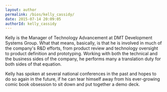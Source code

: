 ```yaml
---
layout: author
permalink: /bios/kelly_cassidy/
date: 2015-07-14 20:09:05
authorId: kelly_cassidy
---
```

Kelly is the Manager of Technology Advancement at DMT Development Systems Group. What that means, basically, is that he is involved in much of the company's R&D efforts, from product review and technology oversight to product definition and prototyping. Working with both the technical and the business sides of the company, he performs many a translation duty for both sides of that equation.

Kelly has spoken at several national conferences in the past and hopes to do so again in the future, if he can tear himself away from his ever-growing comic book obsession to sit down and put together a demo deck.
